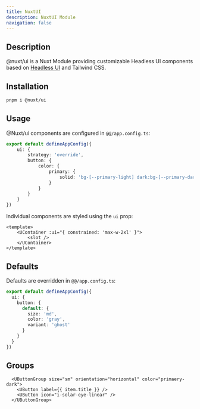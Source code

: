 ```yaml
---
title: NuxtUI
description: NuxtUI Module
navigation: false
---
```


## Description

@nuxt/ui is a Nuxt Module providing customizable Headless UI components based on [Headless UI](https://headlessui.com/) and Tailwind CSS.

## Installation

```bash
pnpm i @nuxt/ui
```

## Usage

@Nuxt/ui components are configured in `@@/app.config.ts`:

```ts
export default defineAppConfig({
    ui: {
        strategy: 'override',
        button: {
            color: {
                primary: {
                    solid: 'bg-[--primary-light] dark:bg-[--primary-dark]'
                }
            }
        }
    }
})
```

Individual components are styled using the `ui` prop:

```vue
<template>
    <UContainer :ui="{ constrained: 'max-w-2xl' }">
        <slot />
    </UContainer>
</template>
```

## Defaults

Defaults are overridden in `@@/app.config.ts`:

```ts
export default defineAppConfig({
  ui: {
    button: {
      default: {
        size: 'md',
        color: 'gray',
        variant: 'ghost'
      }
    }
  }
})
```

## Groups

```vue
  <UButtonGroup size="sm" orientation="horizontal" color="primaery-dark">
    <UButton label={{ item.title }} />
    <UButton icon="i-solar-eye-linear" />
  </UButtonGroup>
```
